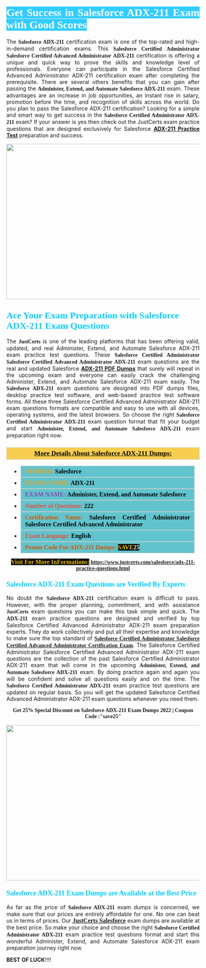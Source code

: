 <h1 style="text-align: justify;"><span style="color:#ffffff;"><span style="font-family:Georgia,serif;"><strong><span style="background-color:#33ccff;">Get Success in Salesforce ADX-211 Exam with Good Scores</span></strong></span></span></h1>

<p style="text-align: justify;">The <strong><span style="font-family:Georgia,serif;">Salesforce ADX-211</span></strong> certification exam is one of the top-rated and high-in-demand certification exams. This <span style="font-family:Georgia,serif;"><strong>Salesforce Certified Administrator Salesforce Certified Advanced Administrator ADX-211</strong></span> certification is offering a unique and quick way to prove the skills and knowledge level of professionals. Everyone can participate in the Salesforce Certified Advanced Administrator ADX-211 certification exam after completing the prerequisite. There are several others benefits that you can gain after passing the <span style="font-family:Georgia,serif;"><strong>Administer, Extend, and Automate Salesforce ADX-211</strong></span> exam. These advantages are an increase in job opportunities, an instant rise in salary, promotion before the time, and recognition of skills across the world. Do you plan to pass the Salesforce ADX-211 certification? Looking for a simple and smart way to get success in the <span style="font-family:Georgia,serif;"><strong>Salesforce Certified Administrator ADX-211</strong></span> exam? If your answer is yes then check out the JustCerts exam practice questions that are designed exclusively for Salesforce <strong><a href="https://www.justcerts.com/salesforce/adx-211-practice-questions.html">ADX-211 Practice Test</a></strong> preparation and success.</p>

<p style="text-align: center;"><a href="https://www.justcerts.com/salesforce/adx-211-practice-questions.html"><img alt="" src="https://i.imgur.com/JNYhfyb.jpg" style="width: 720px; height: 405px;" /></a></p>

<h2 style="margin-right:0in; margin-left:0in"><span style="color:#00ccff;"><span style="font-family:Georgia,serif;"><strong><span style="font-size:18pt">Ace Your Exam Preparation with Salesforce ADX-211 Exam Questions </span></strong></span></span></h2>

<p style="text-align: justify;">The <span style="font-size:14px;"><span style="font-family:Georgia,serif;"><strong>JustCerts</strong></span></span> is one of the leading platforms that has been offering valid, updated, and real Administer, Extend, and Automate Salesforce ADX-211 exam practice test questions. These <span style="font-family:Georgia,serif;"><strong>Salesforce Certified Administrator Salesforce Certified Advanced Administrator ADX-211</strong></span> exam questions are the real and updated Salesforce <strong><a href="https://www.justcerts.com/salesforce/adx-211-practice-questions.html">ADX-211 PDF Dumps</a></strong> that surely will repeat in the upcoming exam and everyone can easily crack the challenging Administer, Extend, and Automate Salesforce ADX-211 exam easily. The <span style="font-family:Georgia,serif;"><strong>Salesforce ADX-211</strong></span> exam questions are designed into PDF dumps files, desktop practice test software, and web-based practice test software forms. All these three Salesforce Certified Advanced Administrator ADX-211 exam questions formats are compatible and easy to use with all devices, operating systems, and the latest browsers. So choose the right <span style="font-family:Georgia,serif;"><strong>Salesforce Certified Administrator ADX-211</strong></span> exam question format that fit your budget and start <span style="font-family:Georgia,serif;"><strong>Administer, Extend, and Automate Salesforce ADX-211</strong></span> exam preparation right now.</p>

<h3 style="background: #f7ce50; border: 1px solid rgb(204, 204, 204); padding: 5px 10px; text-align: center;"><span style="font-family:Georgia,serif;"><u><u><span style="color:#000000;"><span style="font-size:11pt"><span style="line-height:normal"><b><span style="font-size:13.0pt"><span cambria="">More Details About Salesforce ADX-211 Dumps:</span></span></b></span></span></span></u></u></span></h3>

<ul>
	<li style="margin:0cm 10pt">
	<div style="background:#61c4cd; border: 1px solid rgb(204, 204, 204); padding: 5px 10px; text-align: justify;"><span style="font-family:Georgia,serif;"><span style="font-size:11pt"><span style="line-height:normal"><b><span style="font-size:12.0pt"><span new="" roman="" times=""><span style="color:#f39c12;">VENDOR:</span> <span style="color:#000000;">Salesforce</span></span></span></b></span></span></span></div>
	</li>
	<li style="margin:0cm 10pt">
	<div style="background: #61c4cd; border: 1px solid rgb(204, 204, 204); padding: 5px 10px; text-align: justify;"><span style="font-family:Georgia,serif;"><span style="font-size:11pt"><span style="line-height:normal"><b><span style="font-size:12.0pt"><span new="" roman="" times=""><span style="color:#f39c12;">EXAM CCODE:</span> <span style="color:#000000;">ADX-211</span></span></span></b></span></span></span></div>
	</li>
	<li style="margin:0cm 10pt">
	<div style="background: #61c4cd; border: 1px solid rgb(204, 204, 204); padding: 5px 10px; text-align: justify;"><span style="font-family:Georgia,serif;"><span style="font-size:11pt"><span style="line-height:normal"><b><span style="font-size:12.0pt"><span new="" roman="" times=""><span style="color:#8e44ad;">EXAM NAME:</span> <span style="color:#000000;">Administer, Extend, and Automate Salesforce</span></span></span></b></span></span></span></div>
	</li>
	<li style="margin:0cm 10pt">
	<div style="background: #61c4cd; border: 1px solid rgb(204, 204, 204); padding: 5px 10px;"><span style="font-family:Georgia,serif;"><span style="font-size:11pt"><span style="line-height:normal"><b><span style="font-size:12.0pt"><span new="" roman="" times=""><span style="color:#e74c3c;">Number of Questions:</span><span style="color:#000000;"><span style="color:#f1c40f;"> </span>222</span></span></span></b></span></span></span></div>
	</li>
	<li style="margin:0cm 10pt">
	<div style="background: #61c4cd; border: 1px solid rgb(204, 204, 204); padding: 5px 10px; text-align: justify;"><span style="font-family:Georgia,serif;"><span style="font-size:11pt"><span style="line-height:normal"><b><span style="font-size:12.0pt"><span new="" roman="" times=""><span style="color:#d35400;">Certification Name:</span><span style="color:#000000;"> Salesforce Certified Administrator Salesforce Certified Advanced Administrator</span></span></span></b></span></span></span></div>
	</li>
	<li style="margin:0cm 10pt">
	<div style="background: #61c4cd; border: 1px solid rgb(204, 204, 204); padding: 5px 10px; text-align: justify;"><span style="font-family:Georgia,serif;"><span style="font-size:11pt"><span style="line-height:normal"><b><span style="font-size:12.0pt"><span new="" roman="" times=""><span style="color:#e74c3c;">Exam Language:</span> <span style="color:#000000;">English</span></span></span></b></span></span></span></div>
	</li>
	<li style="margin:0cm 10pt">
	<div style="background: #61c4cd; border: 1px solid rgb(204, 204, 204); padding: 5px 10px;"><span style="font-family:Georgia,serif;"><span style="font-size:11pt"><span style="line-height:normal"><b><span style="font-size:12.0pt"><span new="" roman="" times=""><span style="color:#d35400;">Promo Code For ADX-211 Dumps:</span><span style="color:#f1c40f;"> <span style="background-color:#000000;">SAVE</span></span><span style="color:#ffffff;"><span style="background-color:#000000;">25</span></span></span></span></b></span></span></span></div>
	</li>
</ul>

<p style="text-align: center;"><span style="font-family:Georgia,serif;"><strong><span style="font-size:16px;"><span style="color:#f1c40f;"><span style="background-color:#000000;">Visit For More InFormations:</span></span></span> <a href="https://www.justcerts.com/salesforce/adx-211-practice-questions.html">https://www.justcerts.com/salesforce/adx-211-practice-questions.html</a></strong></span></p>

<h3 style="margin-right:0in; margin-left:0in"><span style="color:#00ccff;"><span style="font-family:Georgia,serif;"><strong><span style="font-size:13.5pt">Salesforce ADX-211 Exam Questions are Verified By Experts </span></strong></span></span></h3>

<p style="text-align: justify;">No doubt the <span style="font-family:Georgia,serif;"><strong>Salesforce ADX-211</strong></span> certification exam is difficult to pass. However, with the proper planning, commitment, and with assistance <span style="font-family:Georgia,serif;"><span style="font-size:14px;"><strong>JustCerts</strong></span></span> exam questions you can make this task simple and quick. The <span style="font-family:Georgia,serif;"><strong> ADX-211</strong></span> exam practice questions are designed and verified by top Salesforce Certified Advanced Administrator ADX-211 exam preparation experts. They do work collectively and put all their expertise and knowledge to make sure the top standard of <a href="https://www.justcerts.com/salesforce/salesforce-certified-administrator-certification-exams.html"><span style="font-family:Georgia,serif;"><strong>Salesforce Certified Administrator Salesforce Certified Advanced Administrator Certification Exam</strong></span></a>. The Salesforce Certified Administrator Salesforce Certified Advanced Administrator ADX-211 exam questions are the collection of the past Salesforce Certified Administrator ADX-211 exam that will come in the upcoming <span style="font-family:Georgia,serif;"><strong>Administer, Extend, and Automate Salesforce ADX-211</strong></span> exam. By doing practice again and again you will be confident and solve all questions easily and on the time. The <span style="font-family:Georgia,serif;"><strong>Salesforce Certified Administrator ADX-211</strong></span> exam practice test questions are updated on regular basis. So you will get the updated Salesforce Certified Advanced Administrator ADX-211 exam questions whenever you need them.</p>

<p style="text-align: center;"><span style="font-size:14px;"><span style="font-family:Georgia,serif;"><strong>Get 25% Special Discount on Salesforce ADX-211 Exam Dumps 2022 | Coupon Code :"save25"</strong></span></span></p>

<p style="text-align: center;"><a href="https://www.justcerts.com/salesforce/adx-211-practice-questions.html"><img alt="" src="https://i.imgur.com/FssxWlc.jpg" style="width: 720px; height: 405px;" /></a></p>

<h3 style="margin-right:0in; margin-left:0in"><span style="color:#00ccff;"><span style="font-family:Georgia,serif;"><strong><span style="font-size:13.5pt">Salesforce ADX-211 Exam Dumps are Available at the Best Price </span></strong></span></span></h3>

<p style="text-align: justify;">As far as the price of <span style="font-family:Georgia,serif;"><strong>Salesforce ADX-211</strong></span> exam dumps is concerned, we make sure that our prices are entirely affordable for one. No one can beat us in terms of prices. Our <a href="https://www.justcerts.com/salesforce-certification-exams.html"><span style="font-family:Georgia,serif;"><strong><span style="font-size:16px;">JustCerts Salesforce</span></strong></span></a> exam dumps are available at the best price. So make your choice and choose the right <span style="font-family:Georgia,serif;"><strong>Salesforce Certified Administrator ADX-211</strong></span> exam practice test questions format and start this wonderful Administer, Extend, and Automate Salesforce ADX-211 exam preparation journey right now. </p>

<p><span style="font-size:14px;"><strong>BEST OF LUCK</strong>!!!!</span></p>

